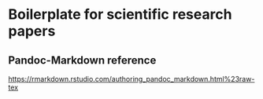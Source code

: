 # Boilerplate for scientific research papers

## Pandoc-Markdown reference

<https://rmarkdown.rstudio.com/authoring_pandoc_markdown.html%23raw-tex>